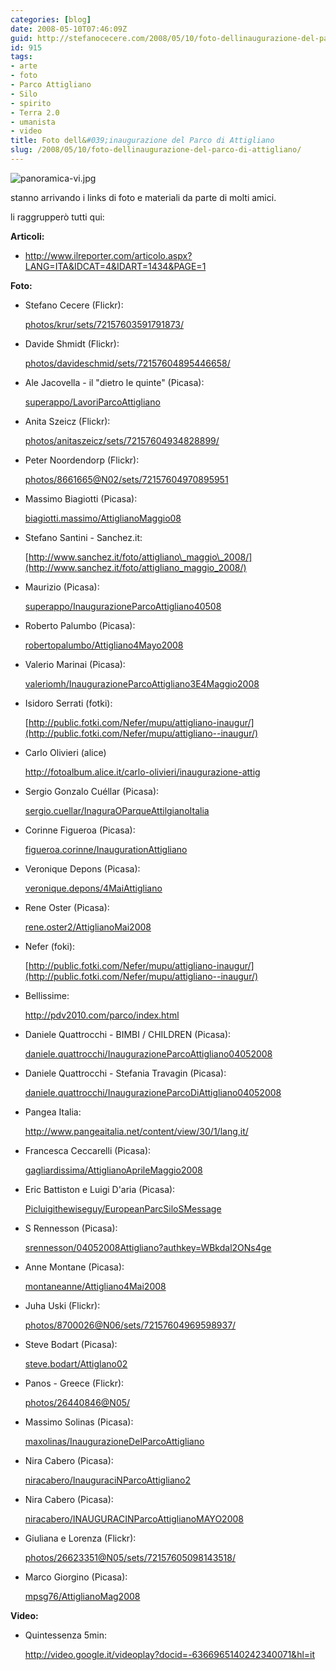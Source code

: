 ```yaml
---
categories: [blog]
date: 2008-05-10T07:46:09Z
guid: http://stefanocecere.com/2008/05/10/foto-dellinaugurazione-del-parco-di-attigliano/
id: 915
tags:
- arte
- foto
- Parco Attigliano
- Silo
- spirito
- Terra 2.0
- umanista
- video
title: Foto dell&#039;inaugurazione del Parco di Attigliano
slug: /2008/05/10/foto-dellinaugurazione-del-parco-di-attigliano/
---
```


![panoramica-vi.jpg](http://stefanocecere.com/wp-content/uploads/sites/3/2008/05/panoramica-vi.jpg)

stanno arrivando i links di foto e materiali da parte di molti amici.
  
li raggrupperò tutti qui:

**Articoli:**

- <http://www.ilreporter.com/articolo.aspx?LANG=ITA&IDCAT=4&IDART=1434&PAGE=1> </ul> 
    **Foto:**
    
    - Stefano Cecere (Flickr):
  
        [photos/krur/sets/72157603591791873/](http://www.flickr.com/photos/krur/sets/72157603591791873/) 
    - Davide Shmidt (Flickr):
  
        [photos/davideschmid/sets/72157604895446658/](http://www.flickr.com/photos/davideschmid/sets/72157604895446658/) 
    - Ale Jacovella - il "dietro le quinte" (Picasa):
  
        [superappo/LavoriParcoAttigliano](http://picasaweb.google.com/superappo/LavoriParcoAttigliano) 
    - Anita Szeicz (Flickr):
  
        [photos/anitaszeicz/sets/72157604934828899/](http://www.flickr.com/photos/anitaszeicz/sets/72157604934828899/) 
    - Peter Noordendorp (Flickr):
  
        [photos/8661665@N02/sets/72157604970895951](http://www.flickr.com/photos/8661665@N02/sets/72157604970895951) 
    - Massimo Biagiotti (Picasa):
  
        [biagiotti.massimo/AttiglianoMaggio08](http://picasaweb.google.it/biagiotti.massimo/AttiglianoMaggio08) 
    - Stefano Santini - Sanchez.it:
  
        [http://www.sanchez.it/foto/attigliano\_maggio\_2008/](http://www.sanchez.it/foto/attigliano_maggio_2008/) 
    - Maurizio (Picasa):
  
        [superappo/InaugurazioneParcoAttigliano40508](http://picasaweb.google.it/superappo/InaugurazioneParcoAttigliano40508) 
    - Roberto Palumbo (Picasa):
  
        [robertopalumbo/Attigliano4Mayo2008](http://picasaweb.google.it/robertopalumbo/Attigliano4Mayo2008) 
    - Valerio Marinai (Picasa):
  
        [valeriomh/InaugurazioneParcoAttigliano3E4Maggio2008](http://picasaweb.google.com/valeriomh/InaugurazioneParcoAttigliano3E4Maggio2008) 
    - Isidoro Serrati (fotki):
  
        [http://public.fotki.com/Nefer/mupu/attigliano-inaugur/](http://public.fotki.com/Nefer/mupu/attigliano--inaugur/) 
    - Carlo Olivieri (alice)
  
        <http://fotoalbum.alice.it/carlo-olivieri/inaugurazione-attig> 
    - Sergio Gonzalo Cuéllar (Picasa):
  
        [sergio.cuellar/InaguraOParqueAttilgianoItalia](http://picasaweb.google.com.br/sergio.cuellar/InaguraOParqueAttilgianoItalia) 
    - Corinne Figueroa (Picasa):
  
        [figueroa.corinne/InaugurationAttigliano](http://picasaweb.google.fr/figueroa.corinne/InaugurationAttigliano) 
    - Veronique Depons (Picasa):
  
        [veronique.depons/4MaiAttigliano](http://picasaweb.google.fr/veronique.depons/4MaiAttigliano) 
    - Rene Oster (Picasa):
  
        [rene.oster2/AttiglianoMai2008](http://picasaweb.google.fr/rene.oster2/AttiglianoMai2008) 
    - Nefer (foki):
  
        [http://public.fotki.com/Nefer/mupu/attigliano-inaugur/](http://public.fotki.com/Nefer/mupu/attigliano--inaugur/) 
    - Bellissime:
  
        <http://pdv2010.com/parco/index.html> 
    - Daniele Quattrocchi - BIMBI / CHILDREN (Picasa):
  
        [daniele.quattrocchi/InaugurazioneParcoAttigliano04052008](http://picasaweb.google.com/daniele.quattrocchi/InaugurazioneParcoAttigliano04052008) 
    - Daniele Quattrocchi - Stefania Travagin (Picasa):
  
        [daniele.quattrocchi/InaugurazioneParcoDiAttigliano04052008](http://picasaweb.google.com/daniele.quattrocchi/InaugurazioneParcoDiAttigliano04052008) 
    - Pangea Italia:
  
        <http://www.pangeaitalia.net/content/view/30/1/lang,it/> 
    - Francesca Ceccarelli (Picasa):
  
        [gagliardissima/AttiglianoAprileMaggio2008](http://picasaweb.google.it/gagliardissima/AttiglianoAprileMaggio2008) 
    - Eric Battiston e Luigi D'aria (Picasa):
  
        [Picluigithewiseguy/EuropeanParcSiloSMessage](http://picasaweb.google.fr/luigithewiseguy/EuropeanParcSiloSMessage) 
    - S Rennesson (Picasa):
  
        [srennesson/04052008Attigliano?authkey=WBkdal2ONs4ge](http://picasaweb.google.fr/srennesson/04052008Attigliano?authkey=WBkdal2ONs4) 
    - Anne Montane (Picasa):
  
        [montaneanne/Attigliano4Mai2008](http://picasaweb.google.fr/montaneanne/Attigliano4Mai2008) 
    - Juha Uski (Flickr):
  
        [photos/8700026@N06/sets/72157604969598937/](http://www.flickr.com/photos/8700026@N06/sets/72157604969598937/) 
    - Steve Bodart (Picasa):
  
        [steve.bodart/Attiglano02](http://picasaweb.google.fr/steve.bodart/Attiglano02) 
    - Panos - Greece (Flickr):
  
        [photos/26440846@N05/](http://www.flickr.com/photos/26440846@N05/) 
    - Massimo Solinas (Picasa):
  
        [maxolinas/InaugurazioneDelParcoAttigliano](http://picasaweb.google.it/maxolinas/InaugurazioneDelParcoAttigliano) 
    - Nira Cabero (Picasa):
  
        [niracabero/InauguraciNParcoAttigliano2](http://picasaweb.google.com/niracabero/InauguraciNParcoAttigliano2) 
    - Nira Cabero (Picasa):
  
        [niracabero/INAUGURACINParcoAttiglianoMAYO2008](http://picasaweb.google.com/niracabero/INAUGURACINParcoAttiglianoMAYO2008) 
    - Giuliana e Lorenza (Flickr):
  
        [photos/26623351@N05/sets/72157605098143518/](http://www.flickr.com/photos/26623351@N05/sets/72157605098143518/) 
    - Marco Giorgino (Picasa):
  
        [mpsg76/AttiglianoMag2008](http://picasaweb.google.it/mpsg76/AttiglianoMag2008) </ul> 
        **Video:**
        
        - Quintessenza 5min:
  
            <http://video.google.it/videoplay?docid=-6366965140242340071&hl=it> </ul>